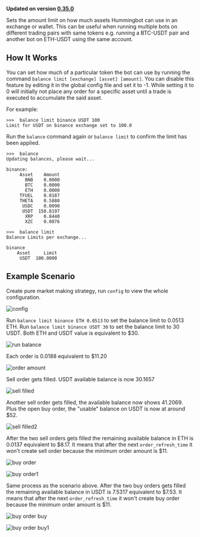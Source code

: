 **Updated on version [0.35.0](/release-notes/0.35.0)**

Sets the amount limit on how much assets Hummingbot can use in an exchange or wallet. This can be useful when running multiple bots on different trading pairs with same tokens e.g. running a BTC-USDT pair and another bot on ETH-USDT using the same account.

## How It Works

You can set how much of a particular token the bot can use by running the command `balance limit [exchange] [asset] [amount]`. You can disable this feature by editing it in the global config file and set it to -1. While setting it to 0 will initially not place any order for a specific asset until a trade is executed to accumulate the said asset.

For example:

```
>>>  balance limit binance USDT 100
Limit for USDT on binance exchange set to 100.0
```

Run the `balance` command again or `balance limit` to confirm the limit has been applied.

```
>>>  balance
Updating balances, please wait...

binance:
     Asset    Amount   
       BNB    0.0000   
       BTC    0.0000   
       ETH    0.0000   
     TFUEL    0.0187   
     THETA    0.5880   
      USDC    0.0090   
      USDT  158.8197  
       XRP    0.8440  
       XZC    0.0076  
```

```
>>>  balance limit
Balance Limits per exchange...

binance
    Asset     Limit
     USDT  100.0000
```

## Example Scenario

Create pure market making strategy, run `config` to view the whole configuration.

![config ](/assets/img/config1.png)

Run `balance limit binance ETH 0.0513` to set the balance limit to 0.0513 ETH. Run `balance limit binance USDT 30` to set the balance limit to 30 USDT. Both ETH and USDT value is equivalent to \$30.

![run balance ](/assets/img/run_balance.png)

Each order is 0.0188 equivalent to \$11.20

![order amount ](/assets/img/order_amount.png)

Sell order gets filled. USDT available balance is now 30.1657

![sell filled ](/assets/img/sell_filled.png)

Another sell order gets filled, the available balance now shows 41.2069. Plus the open buy order, the "usable" balance on USDT is now at around \$52.

![sell filled2 ](/assets/img/sell_filled2.png)

After the two sell orders gets filled the remaining available balance in ETH is 0.0137 equivalent to \$8.17. It means that after the next `order_refresh_time` it won't create sell order because the minimum order amount is \$11.

![buy order ](/assets/img/buy_order.png)

![buy order1 ](/assets/img/buy_order1.png)

Same process as the scenario above. After the two buy orders gets filled the remaining available balance in USDT is 7.5317 equivalent to \$7.53. It means that after the next `order_refresh_time` it won't create buy order because the minimum order amount is \$11.

![buy order buy ](/assets/img/buy_order_buy.png)

![buy order buy1 ](/assets/img/buy_order_buy1.png)
